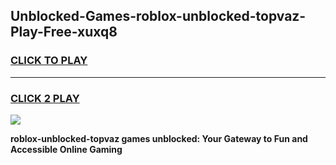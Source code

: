 
## Unblocked-Games-roblox-unblocked-topvaz-Play-Free-xuxq8
<h3>
<a href="https://premium76.site?title=roblox-unblocked-topvaz&ref=21A">CLICK TO PLAY</a></h3>
<hr>

<h3>
<a href="https://premium76.site?title=roblox-unblocked-topvaz&ref=21A">CLICK 2 PLAY</a>
  
</h3>

<a href="https://premium76.site?title=roblox-unblocked-topvaz&ref=21A"><img src="https://clearcache.store/games.png"></a>


**roblox-unblocked-topvaz games unblocked: Your Gateway to Fun and Accessible Online Gaming**
